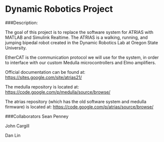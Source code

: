 Dynamic Robotics Project
================

###Description:

The goal of this project is to replace the software system for ATRIAS with MATLAB and Simulink Realtime.
The ATRIAS is a walking, running, and jumping bipedal robot created in the Dynamic Robotics Lab at Oregon State University.

EtherCAT is the communication protocol we will use for the system, in order to interface with our custom Medulla microcontrollers and Elmo amplifiers.

Official documentation can be found at:
https://sites.google.com/site/atrias21/

The medulla repository is located at:
https://code.google.com/p/medulla/source/browse/

The atrias repository (which has the old software system and medulla firmware) is located at:
https://code.google.com/p/atrias/source/browse/

###Collaborators
Sean Penney

John Cargill

Dan Lin
